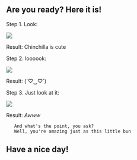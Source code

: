 ## **Are you ready? Here it is!**

Step 1. Look:

![](https://static.boredpanda.com/blog/wp-content/uploads/2017/02/perfectly-round-chinchilla-camerons-chinchillas-15-58ad5374a8afb__700.jpg)

Result: Chinchilla is cute 

Step 2. loooook:

![](http://tu-baginya.ru/wp-content/uploads/2017/02/perfectly-round-chinchilla-camerons-chinchillas-14.jpg)

Result: (´♡‿♡`)

Step 3. Just look at it:

![](https://66.media.tumblr.com/bdb5e4ba8fc911a5f31ced5d7971ed8e/tumblr_ph2951TG5V1xnqz02o1_500.jpg)

Result: *Awww*

       And what's the point, you ask?
       Well, you're amazing just as this little bun 

## Have a nice day!
